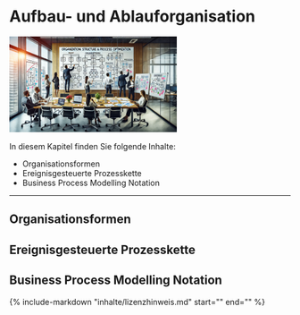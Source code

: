 # Aufbau- und Ablauforganisation

![Kapitelbild](bilder/kapitelbild_organisation.png)

In diesem Kapitel finden Sie folgende Inhalte:

- Organisationsformen
- Ereignisgesteuerte Prozesskette
- Business Process Modelling Notation

---

## Organisationsformen

## Ereignisgesteuerte Prozesskette

## Business Process Modelling Notation

{%
   include-markdown "inhalte/lizenzhinweis.md"
   start="<!--include-start-->"
   end="<!--include-end-->"
%}